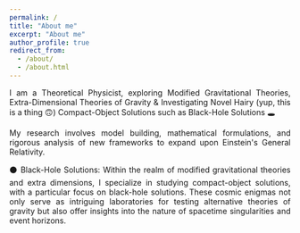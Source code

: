 ```yaml
---
permalink: /
title: "About me"
excerpt: "About me"
author_profile: true
redirect_from: 
  - /about/
  - /about.html
---
```


<div align="justify">

I am a Theoretical Physicist, exploring Modified Gravitational Theories, Extra-Dimensional Theories of Gravity & Investigating Novel Hairy (yup, this is a thing 🙃) Compact-Object Solutions such as Black-Hole Solutions 🕳️

My research involves model building, mathematical formulations, and rigorous analysis of new frameworks to expand upon Einstein's General Relativity.

⚫ Black-Hole Solutions:
Within the realm of modified gravitational theories and extra dimensions, I specialize in studying compact-object solutions, with a particular focus on black-hole solutions. These cosmic enigmas not only serve as intriguing laboratories for testing alternative theories of gravity but also offer insights into the nature of spacetime singularities and event horizons.

</div>
